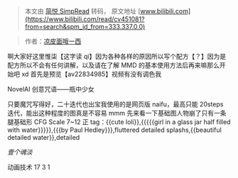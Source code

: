 > 本文由 [简悦 SimpRead](http://ksria.com/simpread/) 转码， 原文地址 [www.bilibili.com](https://www.bilibili.com/read/cv451081?from=search&spm_id_from=333.337.0.0)

> 作者：[凉皮面哦一西](https://space.bilibili.com/20718683)

 啊大家好这里惟柒【这字读 qi】因为各种各样的原因所以写个配方【？】因为是配方所以不会有任何讲解，以及请在了解 MMD 的基本使用方法后再来嘛那么开始吧 xd 首先是预览【av22834985】视频有没有调色我

NovelAI 创意咒语——瓶中少女

只要魔咒写得好，二十迭代也出宝我使用的是网页版 naifu，最高只能 20steps 迭代，能出这种程度的图真是不容易 mmm 先来看一下基础图人物崩了只有一条腿基础形 CFG Scale 7~12 正 tag：{{cute loli}},{{{{{girl in a glass jar half filled with water}}}}},{{{by Paul Hedley}}},fluttered detailed splashs,{{beautiful detailed water}},detailed

_壹个魂淡_

动画技术 17 3 1
